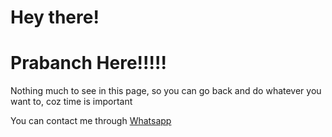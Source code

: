# Hey there! 

# Prabanch Here!!!!!

Nothing much to see in this page, so you can go back and do whatever you want to, coz time is important

You can contact me through [Whatsapp](https://wa.me/918129364921)
